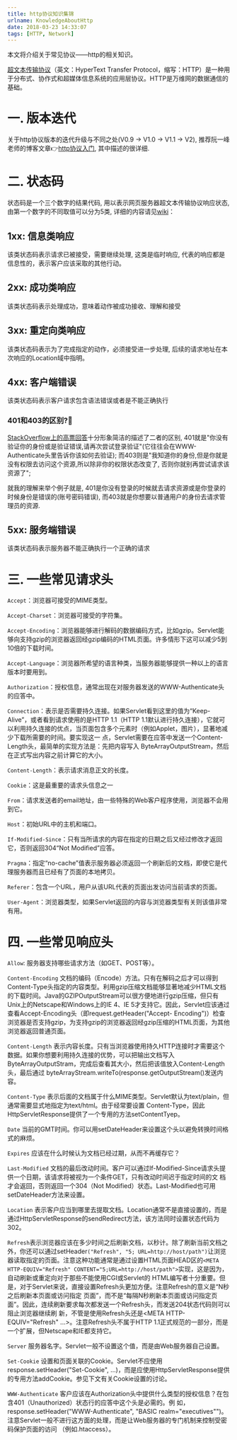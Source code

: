 ```yaml
---
title: http协议知识集锦
urlname: KnowledgeAboutHttp
date: 2018-03-23 14:33:07
tags: [HTTP, Network]
---
```


本文将介绍关于常见协议——http的相关知识。

<!--more-->

[超文本传输协议](https://zh.wikipedia.org/wiki/超文本传输协议)（英文：HyperText Transfer Protocol，缩写：HTTP）是一种用于分布式、协作式和超媒体信息系统的应用层协议。HTTP是万维网的数据通信的基础。

# 一. 版本迭代
关于http协议版本的迭代升级与不同之处(V0.9 -> V1.0 -> V1.1 -> V2), 推荐阮一峰老师的博客文章👉[http协议入门](http://www.ruanyifeng.com/blog/2016/08/http.html), 其中描述的很详细.

# 二. 状态码
状态码是一个三个数字的结果代码, 用以表示网页服务器超文本传输协议响应状态, 由第一个数字的不同取值可以分为5类, 详细的内容请见[wiki](https://zh.wikipedia.org/wiki/HTTP状态码)： 

## 1xx: 信息类响应
该类状态码表示请求已被接受，需要继续处理, 这类是临时响应, 代表的响应都是信息性的，表示客户应该采取的其他行动。

## 2xx: 成功类响应
该类状态码表示处理成功，意味着动作被成功接收、理解和接受 

## 3xx: 重定向类响应
该类状态码表示为了完成指定的动作，必须接受进一步处理, 后续的请求地址在本次响应的Location域中指明。

## 4xx: 客户端错误
该类状态码表示客户请求包含语法错误或者是不能正确执行 

### 401和403的区别?🤔
[StackOverflow上的高票回答](https://stackoverflow.com/a/6937030/7789622)十分形象简洁的描述了二者的区别, 401就是"你没有验证你的身份或是验证错误,请再次尝试登录验证"(它往往会在WWW-Authenticate头里告诉你该如何去验证);
而403则是"我知道你的身份,但是你就是没有权限去访问这个资源,所以除非你的权限状态改变了, 否则你就别再尝试请求该资源了";

就我的理解来举个例子就是, 401是你没有登录的时候就去请求资源或是你登录的时候身份是错误的(账号密码错误), 而403就是你想要以普通用户的身份去请求管理员的资源.

## 5xx: 服务端错误
该类状态码表示服务器不能正确执行一个正确的请求

# 三. 一些常见请求头
`Accept`：浏览器可接受的MIME类型。

`Accept-Charset`：浏览器可接受的字符集。

`Accept-Encoding`：浏览器能够进行解码的数据编码方式，比如gzip。Servlet能够向支持gzip的浏览器返回经gzip编码的HTML页面。许多情形下这可以减少5到10倍的下载时间。

`Accept-Language`：浏览器所希望的语言种类，当服务器能够提供一种以上的语言版本时要用到。

`Authorization`：授权信息，通常出现在对服务器发送的WWW-Authenticate头的应答中。

`Connection`：表示是否需要持久连接。如果Servlet看到这里的值为“Keep- Alive”，或者看到请求使用的是HTTP 1.1（HTTP 1.1默认进行持久连接），它就可以利用持久连接的优点，当页面包含多个元素时（例如Applet，图片），显著地减少下载所需要的时间。要实现这一 点，Servlet需要在应答中发送一个Content-Length头，最简单的实现方法是：先把内容写入 ByteArrayOutputStream，然后在正式写出内容之前计算它的大小。

`Content-Length`：表示请求消息正文的长度。

`Cookie`：这是最重要的请求头信息之一

`From`：请求发送者的email地址，由一些特殊的Web客户程序使用，浏览器不会用到它。

`Host`：初始URL中的主机和端口。

`If-Modified-Since`：只有当所请求的内容在指定的日期之后又经过修改才返回它，否则返回304“Not Modified”应答。

`Pragma`：指定“no-cache”值表示服务器必须返回一个刷新后的文档，即使它是代理服务器而且已经有了页面的本地拷贝。

`Referer`：包含一个URL，用户从该URL代表的页面出发访问当前请求的页面。

`User-Agent`：浏览器类型，如果Servlet返回的内容与浏览器类型有关则该值非常有用。

# 四. 一些常见响应头
`Allow`: 服务器支持哪些请求方法（如GET、POST等）。

`Content-Encoding` 文档的编码（Encode）方法。只有在解码之后才可以得到Content-Type头指定的内容类型。利用gzip压缩文档能够显著地减少HTML文档 的下载时间。Java的GZIPOutputStream可以很方便地进行gzip压缩，但只有Unix上的Netscape和Windows上的IE 4、IE 5才支持它。因此，Servlet应该通过查看Accept-Encoding头（即request.getHeader("Accept- Encoding")）检查浏览器是否支持gzip，为支持gzip的浏览器返回经gzip压缩的HTML页面，为其他浏览器返回普通页面。

`Content-Length` 表示内容长度。只有当浏览器使用持久HTTP连接时才需要这个数据。如果你想要利用持久连接的优势，可以把输出文档写入 ByteArrayOutputStram，完成后查看其大小，然后把该值放入Content-Length头，最后通过 byteArrayStream.writeTo(response.getOutputStream()发送内容。

`Content-Type` 表示后面的文档属于什么MIME类型。Servlet默认为text/plain，但通常需要显式地指定为text/html。由于经常要设置 Content-Type，因此HttpServletResponse提供了一个专用的方法setContentTyep。

`Date` 当前的GMT时间。你可以用setDateHeader来设置这个头以避免转换时间格式的麻烦。

`Expires` 应该在什么时候认为文档已经过期，从而不再缓存它？

`Last-Modified` 文档的最后改动时间。客户可以通过If-Modified-Since请求头提供一个日期，该请求将被视为一个条件GET，只有改动时间迟于指定时间的文 档才会返回，否则返回一个304（Not Modified）状态。Last-Modified也可用setDateHeader方法来设置。

`Location` 表示客户应当到哪里去提取文档。Location通常不是直接设置的，而是通过HttpServletResponse的sendRedirect方法，该方法同时设置状态代码为302。

`Refresh`表示浏览器应该在多少时间之后刷新文档，以秒计。除了刷新当前文档之外，你还可以通过setHeader`("Refresh", "5; URL=http://host/path")`让浏览器读取指定的页面。注意这种功能通常是通过设置HTML页面HEAD区的`<META HTTP-EQUIV="Refresh" CONTENT="5;URL=http://host/path">`实现，这是因为，自动刷新或重定向对于那些不能使用CGI或Servlet的 HTML编写者十分重要。但是，对于Servlet来说，直接设置Refresh头更加方便。注意Refresh的意义是“N秒之后刷新本页面或访问指定 页面”，而不是“每隔N秒刷新本页面或访问指定页面”。因此，连续刷新要求每次都发送一个Refresh头，而发送204状态代码则可以阻止浏览器继续刷 新，不管是使用Refresh头还是<META HTTP-EQUIV="Refresh" ...>。注意Refresh头不属于HTTP 1.1正式规范的一部分，而是一个扩展，但Netscape和IE都支持它。

`Server` 服务器名字。Servlet一般不设置这个值，而是由Web服务器自己设置。

`Set-Cookie` 设置和页面关联的Cookie。Servlet不应使用response.setHeader("Set-Cookie", ...)，而是应使用HttpServletResponse提供的专用方法addCookie。参见下文有关Cookie设置的讨论。

`WWW-Authenticate` 客户应该在Authorization头中提供什么类型的授权信息？在包含401（Unauthorized）状态行的应答中这个头是必需的。例 如，response.setHeader("WWW-Authenticate", "BASIC realm=\"executives\"")。注意Servlet一般不进行这方面的处理，而是让Web服务器的专门机制来控制受密码保护页面的访问 （例如.htaccess）。
